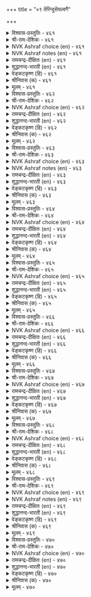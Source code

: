 +++
title = "०९ तॆरिन्दुसॆयल्वगै"

+++

<details><summary>विश्वास-प्रस्तुतिः - ४६१</summary>

अऴिवदूउम् आवदूउम् आगि वऴिबयक्कुम्  
ऊदियमुम् सूऴ्न्दु सॆयल्। ४६१  
</details>

<details><summary>श्री-राम-देशिकः - ४६१</summary>

व्ययमादौ ततश्चायं ततो लाभं च शाश्वतम् ।  
कार्यरम्भे विमृश्याथ कार्यमारभ्यतां बुधैः ॥ ४६१॥
</details>

<details><summary>NVK Ashraf choice (en) - ४६१</summary>

०४६१  
Act after taking into account the cost,  
The benefit and the resultant net. *  
(P.S. Sundaram)  
</details>

<details><summary>NVK Ashraf notes (en) - ४६१</summary>

४६१. Compare with ६७६. "Weigh well before you plunge: the inputs, impediments and gain" - (P.S. Sundaram)
</details>

<details><summary>रामचन्द्र-दीक्षितः (en) - ४६१</summary>

461\. aḻivatūum āvatūum āki, vaḻipayakkum  
ūtiyamum cūḻntu, ceyal!.

461\. After much deliberation over profit and loss and the final gains, launch on a task.  
</details>

<details><summary>शुद्धानन्द-भारती (en) - ४६१</summary>

1\. அழிவதூஉம் ஆவதூஉம் ஆகி வழிபயக்கும்  
ஊதியமும் சூழ்ந்து செயல்.  
Weigh well output the loss and gain  
And proper action ascertain.        461  
</details>

<details><summary>वेङ्कटकृष्ण (हि) - ४६१</summary>

461
कर विचार व्यय-आय का, करना लाभ-विचार ।  
फिर हो प्रवृत्त कार्य में, करके सोच-विचार ॥
</details>

<details><summary>श्रीनिवास (क) - ४६१</summary>

461. ऒन्दु कॆलसक्कॆ तॊडगुव मुन्न, आ कॆलसदिन्द उण्टागुव व्ययवन्नू बरुव आदायवन्नू तूगि नोडि, बरलिरुव लाभवन्नु परामर्शिसि, तॊडगबेकु.

</details>

<details><summary>मूलम् - ४६१</summary>

अऴिवदूउम् आवदूउम् आगि वऴिबयक्कुम्  
ऊदियमुम् सूऴ्न्दु सॆयल्। ४६१  
</details>

<details><summary>विश्वास-प्रस्तुतिः - ४६२</summary>

तॆरिन्द इऩत्तॊडु तेर्न्दॆण्णिच् चॆय्वार्क्कु  
अरुम्बॊरुळ् यादॊऩ्ऱुम् इल् ४६२  
</details>

<details><summary>श्री-राम-देशिकः - ४६२</summary>

परीक्ष्य सुगृहीतेन सन्मित्रेण विमृश्य च ।  
स्वयं चालोच्य यः कुर्यादसाध्यं तस्य किं भवेत् ॥ ४६२॥
</details>

<details><summary>NVK Ashraf choice (en) - ४६२</summary>

०४६२  
Nothing is hard for him who acts with  
Worthy counsels weighing facts.  
( Shuddhananda Bharatiar)  
</details>

<details><summary>रामचन्द्र-दीक्षितः (en) - ४६२</summary>

462\. terinta iṉattoṭu tērntu eṇṇic ceyvārkku  
arum poruḷ yātu oṉṟum il.

462\. Nothing is impossible for those who act after listening to the counsel of persons of known probity.  
</details>

<details><summary>शुद्धानन्द-भारती (en) - ४६२</summary>

2\. தெரிந்த இனத்தொடு தேர்ந்தெண்ணிச் செய்வார்க்கு  
அரும்பொருள் யாதொன்றும் இல்.  
Nothing is hard for him who acts  
With worthy counsels weighing facts.        462  
</details>

<details><summary>वेङ्कटकृष्ण (हि) - ४६२</summary>

462
आप्तों से कर मंत्रणा, करता स्वयं विचार ।  
उस कर्मी को है नहीं, कुछ भी असाध्य कार ॥
</details>

<details><summary>श्रीनिवास (क) - ४६२</summary>

462. ऒळ्ळॆय ऒडनाटवन्नु आय्दुकॊण्डु, माडुव कॆलसद बग्गॆ विवरवागि आलोचिसि तॊडगुववरिगॆ कष्टसाध्यवाद सङ्गति ऎम्बुदॊन्दू इल्ल.

</details>

<details><summary>मूलम् - ४६२</summary>

तॆरिन्द इऩत्तॊडु तेर्न्दॆण्णिच् चॆय्वार्क्कु  
अरुम्बॊरुळ् यादॊऩ्ऱुम् इल् ४६२  
</details>

<details><summary>विश्वास-प्रस्तुतिः - ४६३</summary>

आक्कम् करुदि मुदलिऴक्कुम् सॆय्विऩै  
ऊक्कार् अऱिवुडै यार्। ४६३  
</details>

<details><summary>श्री-राम-देशिकः - ४६३</summary>

भाविलाभेच्छया हस्ते स्थितं मूलधनं बहु ।  
बुद्धिमान्तो नरा नैव व्ययीकुर्वन्ति सर्वदा ॥ ४६३॥
</details>

<details><summary>NVK Ashraf choice (en) - ४६३</summary>

०४६३  
The wise will never, in the hope of profit,  
Launch an undertaking to lose their capital.*  
(W.H. Drew and J. Lazarus)  
</details>

<details><summary>NVK Ashraf notes (en) - ४६३</summary>

४६३. (P.S. Sundaram) would say: "It is not wisdom to lose the capital for the sake of interest"
</details>

<details><summary>रामचन्द्र-दीक्षितः (en) - ४६३</summary>

463\. ākkam karuti, mutal iḻakkum ceyviṉai  
ūkkār, aṟivu uṭaiyār.

463\. The wise do not approve of the action of those who lose their capital anticipating some distant gain.  
</details>

<details><summary>शुद्धानन्द-भारती (en) - ४६३</summary>

3\. ஆக்கம் கருதி முதலிழக்கும் செய்வினை  
ஊக்கார் அறிவுடை யார்,  
The wise risk not their capital  
In doubtful gains and lose their all.        463  
</details>

<details><summary>वेङ्कटकृष्ण (हि) - ४६३</summary>

463
कितना भावी लाभ हो, इसपर दे कर ध्यान ।  
पूँजी-नाशक कर्म तो, करते नहिं मतिमान ॥
</details>

<details><summary>श्रीनिवास (क) - ४६३</summary>

463. तिळिदवरु मुन्दॆ बरलिरुव सिरियन्नु बयसि, कैयल्लिरुव बण्डवाळवन्ने हाळुमाडिकॊळ्ळुव कॆलसवन्नु (ऎन्दिगू) कैगॊळ्ळुवुदिल्ल.

</details>

<details><summary>मूलम् - ४६३</summary>

आक्कम् करुदि मुदलिऴक्कुम् सॆय्विऩै  
ऊक्कार् अऱिवुडै यार्। ४६३  
</details>

<details><summary>विश्वास-प्रस्तुतिः - ४६४</summary>

तॆळिवि लदऩैत् तॊडङ्गार् इळिवॆऩ्ऩुम्  
एदप्पाडु अञ्जु पवर्। ४६४  
</details>

<details><summary>श्री-राम-देशिकः - ४६४</summary>

''इयाँलाभ'' इति स्पष्टमज्ञात्वा कर्मणि प्रजाः ।  
सहसा न प्रवर्तन्ते मानहानिभयार्दिताः ॥ ४६४॥
</details>

<details><summary>NVK Ashraf choice (en) - ४६४</summary>

०४६४  
Those who fear the disgrace of failure  
Will not launch thoughtless ventures. *  
(P.S. Sundaram)  
</details>

<details><summary>रामचन्द्र-दीक्षितः (en) - ४६४</summary>

464\. teḷivu ilataṉait toṭaṅkār-iḷivu eṉṉum  
ētappāṭu añcupavar.

464\. Men who dread ignominy never embark on a work without deliberation.  
</details>

<details><summary>शुद्धानन्द-भारती (en) - ४६४</summary>

4\. தெளிவி லதனைத் தொடங்கார் இளிவென்னும்  
ஏதப்பாடு அஞ்சு பவர்.  
They who scornful reproach fear  
Commence no work not made clear.        464  
</details>

<details><summary>वेङ्कटकृष्ण (हि) - ४६४</summary>

464
अपयश के आरोप से, जो होते हैं भीत ।  
शुरू न करते कर्म वे, स्पष्ट न जिसकी रीत ॥
</details>

<details><summary>श्रीनिवास (क) - ४६४</summary>

464. अपनिन्दॆगॆ गुरियागुवन्थ कॆलसगळिगॆ अञ्जुववरु, आलोचनॆ माडदॆ तिळिविल्लद कार्यगळल्लि तॊडगुवुदिल्ल.

</details>

<details><summary>मूलम् - ४६४</summary>

तॆळिवि लदऩैत् तॊडङ्गार् इळिवॆऩ्ऩुम्  
एदप्पाडु अञ्जु पवर्। ४६४  
</details>

<details><summary>विश्वास-प्रस्तुतिः - ४६५</summary>

वगैयऱच् चूऴा तॆऴुदल् पगैवरैप्  
पात्तिप् पडुप्पदो राऱु। ४६५  
</details>

<details><summary>श्री-राम-देशिकः - ४६५</summary>

कालं देशं बलं शत्रोरज्ञात्वा समराङ्गणम् ।  
प्रविशन् पार्थिवः शत्रुवर्धकः स्यान्न घातकः ॥ ४६५॥
</details>

<details><summary>NVK Ashraf choice (en) - ४६५</summary>

०४६५  
Ill considered aggressive operations serve  
Only to mobilize and strengthen the enemy.  
(C. Rajagopalachari)  
</details>

<details><summary>रामचन्द्र-दीक्षितः (en) - ४६५</summary>

465\. vakai aṟac cūḻātu eḻutal, pakaivaraip  
pāttip paṭuppatu ōr āṟu.

465\. A thoughtless expedition only fosters the might of one’s foes.  
</details>

<details><summary>शुद्धानन्द-भारती (en) - ४६५</summary>

5\. வகையறச் சூழா தெழுதல் பகைவரைப்  
பாத்திப் படுப்பதோ ராறு.  
Who marches without plans and ways  
His field is sure to foster foes.        465  
</details>

<details><summary>वेङ्कटकृष्ण (हि) - ४६५</summary>

465
टूट पडे जो शत्रु पर, बिन सोचे सब मर्म ।  
शत्रु-गुल्म हित तो बने, क्यारी ज्यों वह कर्म ॥
</details>

<details><summary>श्रीनिवास (क) - ४६५</summary>

465. (अरसनादवनु) तानु कैगॊण्ड कॆलसद (होराटद) उपायगळन्नु चॆन्नागि विचारमाडदॆ तॊडुगवुदरिन्द, हगॆगळ प्राबल्यवन्नु नीरॆरॆदु पोषिसिद हागागुवुदु.

</details>

<details><summary>मूलम् - ४६५</summary>

वगैयऱच् चूऴा तॆऴुदल् पगैवरैप्  
पात्तिप् पडुप्पदो राऱु। ४६५  
</details>

<details><summary>विश्वास-प्रस्तुतिः - ४६६</summary>

सॆय्दक्क अल्ल सॆयक् कॆडुम् सॆय्दक्क  
सॆय्यामै याऩुङ् गॆडुम्। ४६६  
</details>

<details><summary>श्री-राम-देशिकः - ४६६</summary>

अकर्तव्यस्य करणं कर्तव्यस्य विसर्जनम् ।  
इत्येतदुभयं नृणां विनाशास्पदमिष्यते ॥ ४६६॥
</details>

<details><summary>NVK Ashraf choice (en) - ४६६</summary>

०४६६  
It is ruinous to do what should not be done,  
And ruinous to leave undone what should be done.  
(P.S. Sundaram)  
</details>

<details><summary>रामचन्द्र-दीक्षितः (en) - ४६६</summary>

466\. ceytakka alla ceyak keṭum; ceytakka  
ceyyāmaiyāṉum keṭum.

466\. To do a thing which ought not to be done is to court trouble; to fail to do a thing which ought to be done is to land oneself in ruin.  
</details>

<details><summary>शुद्धानन्द-भारती (en) - ४६६</summary>

6\. செய்தக்க அல்ல செயக்கெடும் செய்தக்க  
செய்யாமை யானும் கெடும்.  
Doing unfit action ruins  
Failing fit-act also ruins.        466  
</details>

<details><summary>वेङ्कटकृष्ण (हि) - ४६६</summary>

466
करता अनुचित कर्म तो, होता है नर नष्ट ।  
उचित कर्म को छोड़ता, तो भी होता नष्ट ॥
</details>

<details><summary>श्रीनिवास (क) - ४६६</summary>

466. (अरसनादवनु) माडलु योग्यवल्लदन्नु माडिदरॆ, कॆडुवनु; माडलु योग्यवाद कॆलसगळन्नु माडदॆये बिट्टरू कॆडुवनु.

</details>

<details><summary>मूलम् - ४६६</summary>

सॆय्दक्क अल्ल सॆयक् कॆडुम् सॆय्दक्क  
सॆय्यामै याऩुङ् गॆडुम्। ४६६  
</details>

<details><summary>विश्वास-प्रस्तुतिः - ४६७</summary>

ऎण्णित् तुणिग करुमम् तुणिन्दबिऩ्  
ऎण्णुवम् ऎऩ्पदु इऴुक्कु। ४६७  
</details>

<details><summary>श्री-राम-देशिकः - ४६७</summary>

कार्यनिर्वहणोपायमादौ ज्ञात्वा क्रियां कुरु ।  
प्रविश्य कार्ये नोपायचिन्तनं कार्यसाधकम् ॥ ४६७॥
</details>

<details><summary>NVK Ashraf choice (en) - ४६७</summary>

०४६७  
Think before you launch.  
To launch and then think is disgrace.  
(N.V.K. Ashraf)  
</details>

<details><summary>रामचन्द्र-दीक्षितः (en) - ४६७</summary>

467\. eṇṇit tuṇika, karumam; tuṇintapiṉ,  
eṇṇuvam eṉpatu iḻukku.

467\. Begin your task after much deliberation. To think after launching action is to court a grievous blunder.  
</details>

<details><summary>शुद्धानन्द-भारती (en) - ४६७</summary>

7\. எண்ணித் துணிக கருமம் துணிந்தபின்  
எண்ணுவம் என்பது இழுக்கு.  
Think and dare a proper deed  
Dare and think is bad in need.        467  
</details>

<details><summary>वेङ्कटकृष्ण (हि) - ४६७</summary>

467
होना प्रवृत्त कर्म में, करके सोच-विचार ।  
‘हो कर प्रवृत्त सोच लें’, है यह गलत विचार ॥
</details>

<details><summary>श्रीनिवास (क) - ४६७</summary>

467. आलोचनॆ माडिद मेले कॆलसवन्नु कैगॊळ्ळुव निर्धारक्कॆ बरबेकु. मॊदले कॆलस माडलु निर्धरिसि आमेलॆ आ बग्गॆ ‘आलोचनॆ माडोण’ ऎन्नुवुदु दोषवॆनिसुवुदु.

</details>

<details><summary>मूलम् - ४६७</summary>

ऎण्णित् तुणिग करुमम् तुणिन्दबिऩ्  
ऎण्णुवम् ऎऩ्पदु इऴुक्कु। ४६७  
</details>

<details><summary>विश्वास-प्रस्तुतिः - ४६८</summary>

आऱ्ऱिऩ् वरुन्दा वरुत्तम् पलर्निऩ्ऱु  
पोऱ्ऱिऩुम् पॊत्तुप् पडुम्। ४६८  
</details>

<details><summary>श्री-राम-देशिकः - ४६८</summary>

बहूनां साह्यमाप्यापि स कार्यं न हि साधयेत् ।  
उपायांश्चतुरो यस्तु न प्रयुङ्क्ते यथायथम् ॥ ४६८॥
</details>

<details><summary>NVK Ashraf choice (en) - ४६८</summary>

०४६८  
Undetermined efforts of any scheme  
Are bound to fail even if backed by many.  
(N.V.K. Ashraf)  
</details>

<details><summary>रामचन्द्र-दीक्षितः (en) - ४६८</summary>

468\. āṟṟiṉ varuntā varuttam, palar niṉṟu  
pōṟṟiṉum, pottuppaṭum.

468\. An ill-organised scheme though supported by many goes to pieces.  
</details>

<details><summary>शुद्धानन्द-भारती (en) - ४६८</summary>

8\. ஆற்றின் வருந்தா வருத்தம் பலர்நின்று  
போற்றினும் பொத்துப் படும்.  
Toil without a plan ahead  
Is doomed to fall though supported.        468  
</details>

<details><summary>वेङ्कटकृष्ण (हि) - ४६८</summary>

468
जो भी साध्य उपाय बिन, किया जायगा यत्न ।  
कई समर्थक क्यों न हों, खाली हो वह यत्न ॥
</details>

<details><summary>श्रीनिवास (क) - ४६८</summary>

468. सरियाद मार्गदल्लि नडॆसद प्रयत्नवु हलवरु बॆम्बलवागिनिन्तु, अदन्नु पोषिसिदरू फलसुवुदिल्ल.

</details>

<details><summary>मूलम् - ४६८</summary>

आऱ्ऱिऩ् वरुन्दा वरुत्तम् पलर्निऩ्ऱु  
पोऱ्ऱिऩुम् पॊत्तुप् पडुम्। ४६८  
</details>

<details><summary>विश्वास-प्रस्तुतिः - ४६९</summary>

नऩ्ऱाऱ्ऱ लुळ्ळुन् दवुऱुण्डु अवरवर्  
पण्बऱिन् दाऱ्ऱाक् कडै। ४६९  
</details>

<details><summary>श्री-राम-देशिकः - ४६९</summary>

परेषां च गुणान् सम्यक् ज्ञात्वा तेषु यथागतान् ।  
नाचरेद्यस्तु तस्यस्युर्यत्ना दोषसमन्विताः ॥ ४६९॥
</details>

<details><summary>NVK Ashraf choice (en) - ४६९</summary>

०४६९  
Even perfect schemes can fail when there is  
Imperfection in the division of labour.  
(N.V.K. Ashraf)  
</details>

<details><summary>NVK Ashraf notes (en) - ४६९</summary>

४६९. This couplet can be rendered with different meanings:

Even worthy schemes can fail when there is dearth in apportionment of tasks - (N.V.K. Ashraf)  
Even good works go wrong if they don't match the recipient's nature - (K.R. Srinivasa Iyengar)  
Even a good scheme goes awry when contributions don't come equally from all - (P.S. Sundaram), (N.V.K. Ashraf)  
Even reliable schemes can fail when responsibilities are not shared equally - (N.V.K. Ashraf)
</details>

<details><summary>रामचन्द्र-दीक्षितः (en) - ४६९</summary>

469\. naṉṟu āṟṟaluḷḷum tavaṟu uṇṭu-avaravar  
paṇpu aṟintu āṟṟākkaṭai.

469\. Even a good scheme falls through if we do not divine aright the disposition of men.  
</details>

<details><summary>शुद्धानन्द-भारती (en) - ४६९</summary>

9\. நன்றாற்ற லுள்ளும் தவறுண்டு அவரவர்  
பண்பறிந் தாற்றாக் கடை.  
Attune the deeds to habitude  
Or ev'n good leads to evil feud.        469  
</details>

<details><summary>वेङ्कटकृष्ण (हि) - ४६९</summary>

469
बिन जाने गुण शत्रु का, यदि उसके अनुकूल ।  
किया गया सदुपाय तो, उससे भी हो भूल ॥
</details>

<details><summary>श्रीनिवास (क) - ४६९</summary>

469. अवरवर स्वभावगळन्नु अरितु अवरवरिगॆ ऒप्पिगॆयागुवन्तॆ कॆलस माडदिद्दरॆ, ऒळ्ळॆय कार्यगळल्लियू तप्पु सम्भविसुवुदुण्टु.

</details>

<details><summary>मूलम् - ४६९</summary>

नऩ्ऱाऱ्ऱ लुळ्ळुन् दवुऱुण्डु अवरवर्  
पण्बऱिन् दाऱ्ऱाक् कडै। ४६९  
</details>

<details><summary>विश्वास-प्रस्तुतिः - ४७०</summary>

ऎळ्ळाद ऎण्णिच् चॆयल्वेण्डुम् तम्मोडु  
कॊळ्ळाद कॊळ्ळादु उलगु। ४७०  
</details>

<details><summary>श्री-राम-देशिकः - ४७०</summary>

निजस्थित्यनुरोधेन कुरु सर्वं विमृश्य च ।  
न चेन्निन्देत् त्वां हि लोकः क्रियतां लोकसङ्ग्रहः ॥ ४७०॥
</details>

<details><summary>NVK Ashraf choice (en) - ४७०</summary>

०४७०  
Think and act without incurring scorn.  
The world will not approve what is improper. *  
(P.S. Sundaram)  
</details>

<details><summary>रामचन्द्र-दीक्षितः (en) - ४७०</summary>

470\. eḷḷāta eṇṇic ceyalvēṇṭum-tammoṭu  
koḷḷāta koḷḷātu ulaku.

470\. Let not the king do; any unwise act lest the world should hold him in scorn.  
</details>

<details><summary>शुद्धानन्द-भारती (en) - ४७०</summary>

10\. எள்ளாத எண்ணிச் செயல்வேண்டும் தம்மொடு  
கொள்ளாத கொள்ளாது உலகு.  
Do deeds above reproachfulness  
The world refutes uncomely mess.        470  
</details>

<details><summary>वेङ्कटकृष्ण (हि) - ४७०</summary>

470
अनुपयुक्त जो है तुम्हें, जग न करे स्वीकार ।  
करना अनिंध कार्य ही, करके सोच-विचार ॥
</details>

<details><summary>श्रीनिवास (क) - ४७०</summary>

470. लोकवु तन्नॊन्दिगॆ हॊन्ददुदन्नु स्वीकरिसुवुदिल्ल, अदरिन्द निन्दॆयन्नु तारद कॆलसवन्नु आलोचिसि माडबेकु.
</details>

<details><summary>मूलम् - ४७०</summary>

ऎळ्ळाद ऎण्णिच् चॆयल्वेण्डुम् तम्मोडु  
कॊळ्ळाद कॊळ्ळादु उलगु। ४७०  
</details>

